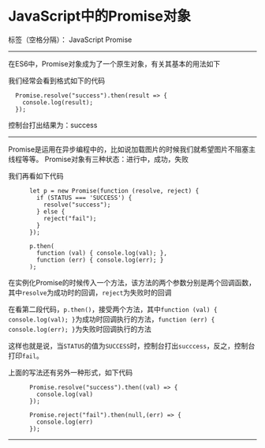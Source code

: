 ﻿# JavaScript中的Promise对象

标签（空格分隔）： JavaScript Promise

---

在ES6中，Promise对象成为了一个原生对象，有关其基本的用法如下

我们经常会看到格式如下的代码

```
  Promise.resolve("success").then(result => {
    console.log(result);
  });
```

控制台打出结果为：success

---

Promise是运用在异步编程中的，比如说加载图片的时候我们就希望图片不阻塞主线程等等。
Promise对象有三种状态：进行中，成功，失败

我们再看如下代码
```
      let p = new Promise(function (resolve, reject) {
        if (STATUS === 'SUCCESS') {
          resolve("success");
        } else {
          reject("fail");
        }
      });

      p.then(
        function (val) { console.log(val); },
        function (err) { console.log(err); }
      );
```

在实例化Promise的时候传入一个方法，该方法的两个参数分别是两个回调函数，其中`resolve`为成功时的回调，`reject`为失败时的回调

在看第二段代码，`p.then()`，接受两个方法，其中`function (val) { console.log(val); }`为成功时回调执行的方法，`function (err) { console.log(err); }`为失败时回调执行的方法

这样也就是说，当`STATUS`的值为`SUCCESS`时，控制台打出`succcess`，反之，控制台打印`fail`。

上面的写法还有另外一种形式，如下代码
```
      Promise.resolve("success").then((val) => {
        console.log(val)
      });

      Promise.reject("fail").then(null,(err) => {
        console.log(err)
      });
```

---

